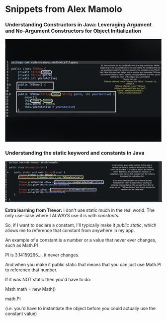 # Snippets from Alex Mamolo

### Understanding Constructors in Java: Leveraging Argument and No-Argument Constructors for Object Initialization

![FIRST SNIPPET](../images/Snippet_1.jpg)

### Understanding the static keyword and constants in Java

![SECOND SNIPPET](../images/Snippet_2.jpg)

**Extra learning from Trevor:**
I don't use static much in the real world.
The only use-case where I ALWAYS use it is with *constants*.

So, if I want to declare a constant, I'll typically make it *public static*, which allows me to reference that constant from anywhere in my app.

An example of a constant is a number or a value that never ever changes, such as Math.PI

PI is 3.14159265.... it never changes.

And when you make it public static that means that you can just use Math.PI to reference that number.

If it was NOT static then you'd have to do:


Math math = new Math()

math.PI

(i.e. you'd have to instantiate the object before you could actually use the constant value)